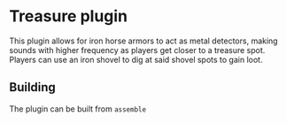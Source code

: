 # Treasure plugin
This plugin allows for iron horse armors to act as metal detectors, making sounds with higher frequency as players get closer to a treasure spot.
Players can use an iron shovel to dig at said shovel spots to gain loot.

## Building
The plugin can be built from `assemble`
